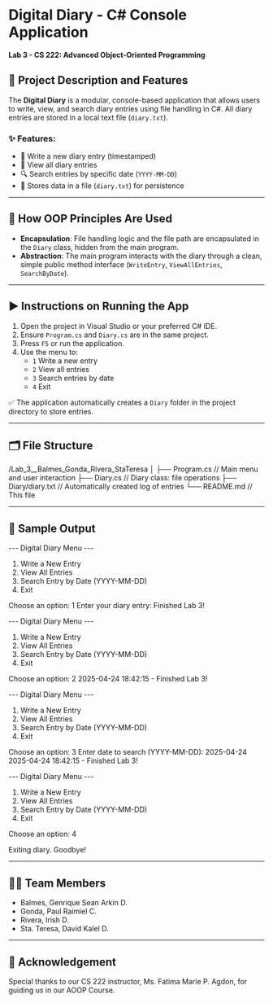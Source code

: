 # Digital Diary - C# Console Application  
**Lab 3 - CS 222: Advanced Object-Oriented Programming**

## 📌 Project Description and Features
The **Digital Diary** is a modular, console-based application that allows users to write, view, and search diary entries using file handling in C#. All diary entries are stored in a local text file (`diary.txt`).

### ✨ Features:
- 📓 Write a new diary entry (timestamped)
- 📂 View all diary entries
- 🔍 Search entries by specific date (`YYYY-MM-DD`)
- 📁 Stores data in a file (`diary.txt`) for persistence

---

## 🔄 How OOP Principles Are Used
- **Encapsulation**: File handling logic and the file path are encapsulated in the `Diary` class, hidden from the main program.
- **Abstraction**: The main program interacts with the diary through a clean, simple public method interface (`WriteEntry`, `ViewAllEntries`, `SearchByDate`).

---

## ▶️ Instructions on Running the App
1. Open the project in Visual Studio or your preferred C# IDE.
2. Ensure `Program.cs` and `Diary.cs` are in the same project.
3. Press `F5` or run the application.
4. Use the menu to:
   - `1` Write a new entry
   - `2` View all entries
   - `3` Search entries by date
   - `4` Exit

✅ The application automatically creates a `Diary` folder in the project directory to store entries.

---

## 🗂 File Structure
/Lab_3__Balmes_Gonda_Rivera_StaTeresa
│ 
├── Program.cs // Main menu and user interaction 
├── Diary.cs // Diary class: file operations 
├── Diary/diary.txt // Automatically created log of entries 
   └── README.md // This file

---

## 🧪 Sample Output
--- Digital Diary Menu ---

1. Write a New Entry
2. View All Entries
3. Search Entry by Date (YYYY-MM-DD)
4. Exit
  
Choose an option: 1 
Enter your diary entry: Finished Lab 3!

--- Digital Diary Menu --- 

1. Write a New Entry
2. View All Entries
3. Search Entry by Date (YYYY-MM-DD)
4. Exit

Choose an option: 2 
2025-04-24 18:42:15 - Finished Lab 3!

--- Digital Diary Menu --- 

1. Write a New Entry
2. View All Entries
3. Search Entry by Date (YYYY-MM-DD)
4. Exit

Choose an option: 3
Enter date to search (YYYY-MM-DD): 2025-04-24
2025-04-24 18:42:15 - Finished Lab 3!

--- Digital Diary Menu --- 

1. Write a New Entry
2. View All Entries
3. Search Entry by Date (YYYY-MM-DD)
4. Exit

Choose an option: 4

Exiting diary. Goodbye!

---

## 👨‍💻 Team Members

- Balmes, Genrique Sean Arkin D.
- Gonda, Paul Raimiel C.
- Rivera, Irish D.
- Sta. Teresa, David Kalel D.

---

## 🙏 Acknowledgement
Special thanks to our CS 222 instructor, Ms. Fatima Marie P. Agdon, for guiding us in our AOOP Course.
